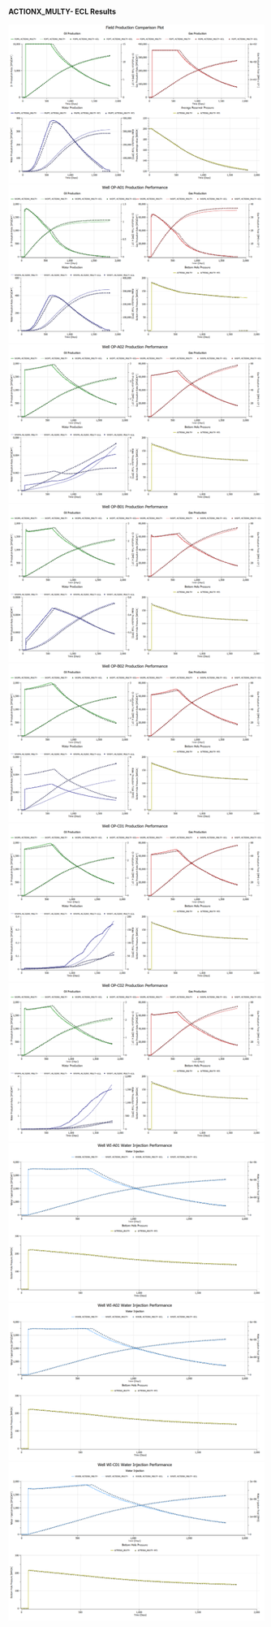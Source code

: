 #### ACTIONX_MULTY- ECL Results

![](ECL/ACTIONX_MULTY--Field_Production_Comparison_Plot.png)
![](ECL/ACTIONX_MULTY--Well_OP_A01_Production_Performance.png)
![](ECL/ACTIONX_MULTY--Well_OP_A02_Production_Performance.png)
![](ECL/ACTIONX_MULTY--Well_OP_B01_Production_Performance.png)
![](ECL/ACTIONX_MULTY--Well_OP_B02_Production_Performance.png)
![](ECL/ACTIONX_MULTY--Well_OP_C01_Production_Performance.png)
![](ECL/ACTIONX_MULTY--Well_OP_C02_Production_Performance.png)
![](ECL/ACTIONX_MULTY--Well_WI_A01_Water_Injection_Performance.png)
![](ECL/ACTIONX_MULTY--Well_WI_A02_Water_Injection_Performance.png)
![](ECL/ACTIONX_MULTY--Well_WI_C01_Water_Injection_Performance.png)
